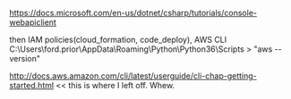 https://docs.microsoft.com/en-us/dotnet/csharp/tutorials/console-webapiclient

then IAM policies(cloud_formation, code_deploy), AWS CLI
C:\Users\ford.prior\AppData\Roaming\Python\Python36\Scripts > "aws --version"

http://docs.aws.amazon.com/cli/latest/userguide/cli-chap-getting-started.html << this is where I left off. Whew.
